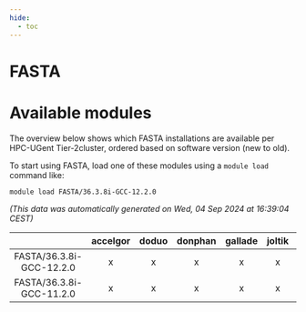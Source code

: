 ```yaml
---
hide:
  - toc
---
```


FASTA
=====

# Available modules


The overview below shows which FASTA installations are available per HPC-UGent Tier-2cluster, ordered based on software version (new to old).

To start using FASTA, load one of these modules using a `module load` command like:

```shell
module load FASTA/36.3.8i-GCC-12.2.0
```

*(This data was automatically generated on Wed, 04 Sep 2024 at 16:39:04 CEST)*  

| |accelgor|doduo|donphan|gallade|joltik|shinx|skitty|
| :---: | :---: | :---: | :---: | :---: | :---: | :---: | :---: |
|FASTA/36.3.8i-GCC-12.2.0|x|x|x|x|x|-|x|
|FASTA/36.3.8i-GCC-11.2.0|x|x|x|x|x|-|x|
